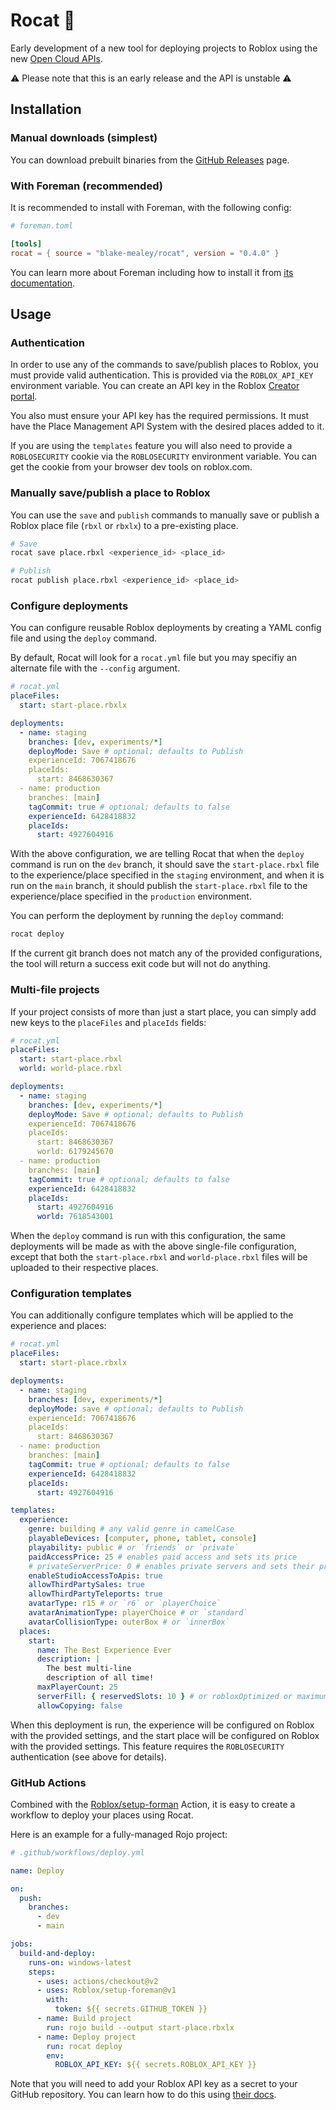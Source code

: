 # Rocat 🚀

Early development of a new tool for deploying projects to Roblox using the new [Open Cloud
APIs](https://devforum.roblox.com/t/open-cloud-publishing-your-places-with-api-keys-is-now-live/1485135).

⚠ Please note that this is an early release and the API is unstable ⚠

## Installation

### Manual downloads (simplest)

You can download prebuilt binaries from the [GitHub
Releases](https://github.com/blake-mealey/rocat/releases) page.

### With Foreman (recommended)

It is recommended to install with Foreman, with the following config:

```toml
# foreman.toml

[tools]
rocat = { source = "blake-mealey/rocat", version = "0.4.0" }
```

You can learn more about Foreman including how to install it from [its
documentation](https://github.com/Roblox/foreman#readme).

## Usage

### Authentication

In order to use any of the commands to save/publish places to Roblox, you must provide valid
authentication. This is provided via the `ROBLOX_API_KEY` environment variable. You can create an
API key in the Roblox [Creator portal](https://create.roblox.com/credentials).

You also must ensure your API key has the required permissions. It must have the Place Management
API System with the desired places added to it.

If you are using the `templates` feature you will also need to provide a `ROBLOSECURITY` cookie via
the `ROBLOSECURITY` environment variable. You can get the cookie from your browser dev tools on
roblox.com.

### Manually save/publish a place to Roblox

You can use the `save` and `publish` commands to manually save or publish a Roblox place file
(`rbxl` or `rbxlx`) to a pre-existing place.

```sh
# Save
rocat save place.rbxl <experience_id> <place_id>

# Publish
rocat publish place.rbxl <experience_id> <place_id>
```

### Configure deployments

You can configure reusable Roblox deployments by creating a YAML config file and using the `deploy`
command.

By default, Rocat will look for a `rocat.yml` file but you may specifiy an alternate file with the
`--config` argument.

```yml
# rocat.yml
placeFiles:
  start: start-place.rbxlx

deployments:
  - name: staging
    branches: [dev, experiments/*]
    deployMode: Save # optional; defaults to Publish
    experienceId: 7067418676
    placeIds:
      start: 8468630367
  - name: production
    branches: [main]
    tagCommit: true # optional; defaults to false
    experienceId: 6428418832
    placeIds:
      start: 4927604916
```

With the above configuration, we are telling Rocat that when the `deploy` command is run on the
`dev` branch, it should save the `start-place.rbxl` file to the experience/place specified in the
`staging` environment, and when it is run on the `main` branch, it should publish the
`start-place.rbxl` file to the experience/place specified in the `production` environment.

You can perform the deployment by running the `deploy` command:

```sh
rocat deploy
```

If the current git branch does not match any of the provided configurations, the tool will return a
success exit code but will not do anything.

### Multi-file projects

If your project consists of more than just a start place, you can simply add new keys to the
`placeFiles` and `placeIds` fields:

```yml
# rocat.yml
placeFiles:
  start: start-place.rbxl
  world: world-place.rbxl

deployments:
  - name: staging
    branches: [dev, experiments/*]
    deployMode: Save # optional; defaults to Publish
    experienceId: 7067418676
    placeIds:
      start: 8468630367
      world: 6179245670
  - name: production
    branches: [main]
    tagCommit: true # optional; defaults to false
    experienceId: 6428418832
    placeIds:
      start: 4927604916
      world: 7618543001
```

When the `deploy` command is run with this configuration, the same deployments will be made as with
the above single-file configuration, except that both the `start-place.rbxl` and `world-place.rbxl`
files will be uploaded to their respective places.

### Configuration templates

You can additionally configure templates which will be applied to the experience and places:

```yml
# rocat.yml
placeFiles:
  start: start-place.rbxlx

deployments:
  - name: staging
    branches: [dev, experiments/*]
    deployMode: save # optional; defaults to Publish
    experienceId: 7067418676
    placeIds:
      start: 8468630367
  - name: production
    branches: [main]
    tagCommit: true # optional; defaults to false
    experienceId: 6428418832
    placeIds:
      start: 4927604916

templates:
  experience:
    genre: building # any valid genre in camelCase
    playableDevices: [computer, phone, tablet, console]
    playability: public # or `friends` or `private`
    paidAccessPrice: 25 # enables paid access and sets its price
    # privateServerPrice: 0 # enables private servers and sets their price
    enableStudioAccessToApis: true
    allowThirdPartySales: true
    allowThirdPartyTeleports: true
    avatarType: r15 # or `r6` or `playerChoice`
    avatarAnimationType: playerChoice # or `standard`
    avatarCollisionType: outerBox # or `innerBox`
  places:
    start:
      name: The Best Experience Ever
      description: |
        The best multi-line
        description of all time!
      maxPlayerCount: 25
      serverFill: { reservedSlots: 10 } # or robloxOptimized or maximum
      allowCopying: false
```

When this deployment is run, the experience will be configured on Roblox with the provided settings,
and the start place will be configured on Roblox with the provided settings. This feature requires
the `ROBLOSECURITY` authentication (see above for details).

### GitHub Actions

Combined with the [Roblox/setup-forman](https://github.com/Roblox/setup-foreman) Action, it is easy
to create a workflow to deploy your places using Rocat.

Here is an example for a fully-managed Rojo project:

```yml
# .github/workflows/deploy.yml

name: Deploy

on:
  push:
    branches:
      - dev
      - main

jobs:
  build-and-deploy:
    runs-on: windows-latest
    steps:
      - uses: actions/checkout@v2
      - uses: Roblox/setup-foreman@v1
        with:
          token: ${{ secrets.GITHUB_TOKEN }}
      - name: Build project
        run: rojo build --output start-place.rbxlx
      - name: Deploy project
        run: rocat deploy
        env:
          ROBLOX_API_KEY: ${{ secrets.ROBLOX_API_KEY }}
```

Note that you will need to add your Roblox API key as a secret to your GitHub repository. You can
learn how to do this using [their
docs](https://docs.github.com/en/actions/security-guides/encrypted-secrets#creating-encrypted-secrets-for-a-repository).
